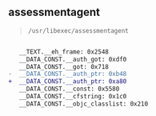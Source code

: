 ## assessmentagent

> `/usr/libexec/assessmentagent`

```diff

   __TEXT.__eh_frame: 0x2548
   __DATA_CONST.__auth_got: 0xdf0
   __DATA_CONST.__got: 0x718
-  __DATA_CONST.__auth_ptr: 0xb48
+  __DATA_CONST.__auth_ptr: 0xa80
   __DATA_CONST.__const: 0x5580
   __DATA_CONST.__cfstring: 0x1c0
   __DATA_CONST.__objc_classlist: 0x210

```
